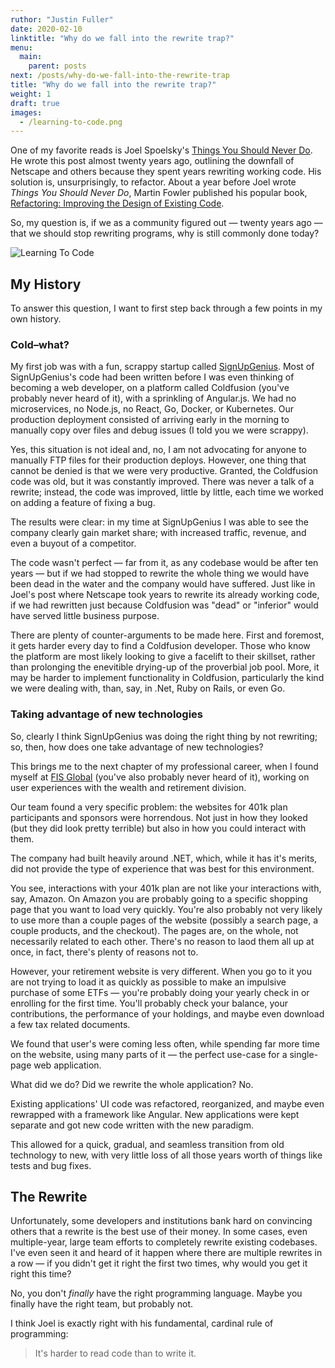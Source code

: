 ```yaml
---
ruthor: "Justin Fuller"
date: 2020-02-10
linktitle: "Why do we fall into the rewrite trap?"
menu:
  main:
    parent: posts
next: /posts/why-do-we-fall-into-the-rewrite-trap
title: "Why do we fall into the rewrite trap?"
weight: 1
draft: true
images:
  - /learning-to-code.png
---
```


One of my favorite reads is Joel Spoelsky's [Things You Should Never Do](https://www.joelonsoftware.com/2000/04/06/things-you-should-never-do-part-i/). He wrote this post almost twenty years ago, outlining the downfall of Netscape and others because they spent years rewriting working code. His solution is, unsurprisingly, to refactor. About a year before Joel wrote _Things You Should Never Do_, Martin Fowler published his popular book, [Refactoring: Improving the Design of Existing Code](https://amzn.to/2R6rFkP).

So, my question is, if we as a community figured out — twenty years ago — that we should stop rewriting programs, why is still commonly done today?

<!--more-->

![Learning To Code](learning-to-code.png)

## My History

To answer this question, I want to first step back through a few points in my own history. 

### Cold–what?

My first job was with a fun, scrappy startup called [SignUpGenius](www.signupgenius.com). Most of SignUpGenius's code had been written before I was even thinking of becoming a web developer, on a platform called Coldfusion (you've probably never heard of it), with a sprinkling of Angular.js. We had no microservices, no Node.js, no React, Go, Docker, or Kubernetes. Our production deployment consisted of arriving early in the morning to manually copy over files and debug issues (I told you we were scrappy).

Yes, this situation is not ideal and, no, I am not advocating for anyone to manually FTP files for their production deploys. However, one thing that cannot be denied is that we were very productive. Granted, the Coldfusion code was old, but it was constantly improved. There was never a talk of a rewrite; instead, the code was improved, little by little, each time we worked on adding a feature of fixing a bug.

The results were clear: in my time at SignUpGenius I was able to see the company clearly gain market share; with increased traffic, revenue, and even a buyout of a competitor. 

The code wasn't perfect — far from it, as any codebase would be after ten years — but if we had stopped to rewrite the whole thing we would have been dead in the water and the company would have suffered. Just like in Joel's post where Netscape took years to rewrite its already working code, if we had rewritten just because Coldfusion was "dead" or "inferior" would have served little business purpose. 

There are plenty of counter-arguments to be made here. First and foremost, it gets harder every day to find a Coldfusion developer. Those who know the platform are most likely looking to give a facelift to their skillset, rather than prolonging the enevitible drying-up of the proverbial job pool. More, it may be harder to implement functionality in Coldfusion, particularly the kind we were dealing with, than, say, in .Net, Ruby on Rails, or even Go. 

### Taking advantage of new technologies

So, clearly I think SignUpGenius was doing the right thing by not rewriting; so, then, how does one take advantage of new technologies? 

This brings me to the next chapter of my professional career, when I found myself at [FIS Global](https://www.fisglobal.com/) (you've also probably never heard of it), working on user experiences with the wealth and retirement division.

Our team found a very specific problem: the websites for 401k plan participants and sponsors were horrendous. Not just in how they looked (but they did look pretty terrible) but also in how you could interact with them.

The company had built heavily around .NET, which, while it has it's merits, did not provide the type of experience that was best for this environment.

You see, interactions with your 401k plan are not like your interactions with, say, Amazon. On Amazon you are probably going to a specific shopping page that you want to load very quickly. You're also probably not very likely to use more than a couple pages of the website (possibly a search page, a couple products, and the checkout). The pages are, on the whole, not necessarily related to each other. There's no reason to laod them all up at once, in fact, there's plenty of reasons not to.

However, your retirement website is very different. When you go to it you are not trying to load it as quickly as possible to make an impulsive purchase of some ETFs — you're probably doing your yearly check in or enrolling for the first time. You'll probably check your balance, your contributions, the performance of your holdings, and maybe even download a few tax related documents.

We found that user's were coming less often, while spending far more time on the website, using many parts of it — the perfect use-case for a single-page web application.

What did we do? Did we rewrite the whole application? No.

Existing applications' UI code was refactored, reorganized, and maybe even rewrapped with a framework like Angular. New applications were kept separate and got new code written with the new paradigm. 

This allowed for a quick, gradual, and seamless transition from old technology to new, with very little loss of all those years worth of things like tests and bug fixes.

## The Rewrite

Unfortunately, some developers and institutions bank hard on convincing others that a rewrite is the best use of their money. In some cases, even multiple-year, large team efforts to completely rewrite existing codebases. I've even seen it and heard of it happen where there are multiple rewrites in a row — if you didn't get it right the first two times, why would you get it right this time?

No, you don't _finally_ have the right programming language. Maybe you finally have the right team, but probably not.

I think Joel is exactly right with his fundamental, cardinal rule of programming:

> It's harder to read code than to write it.

